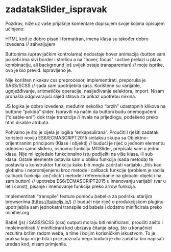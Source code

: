 # zadatakSlider_ispravak

Pozdrav,
niže uz vaše prijašnje komentare dopisujem svoje kojima opisujem učinjeno:

HTML kod je dobro pisan i formatiran, imena klasa su također dobro izvedena
// zahvaljujem

Buttonima (upravljačkim kontrolama) nedostaje hover animacija (button sam po sebi ima sivi border i strelicu a na “hover, focus” i active prelazi u plavu kombinaciju, ali background još uvijek ostaje transparentan)
// moje isprike, ovo je bio previd. Ispravljeno je.

Nije korišten nikakav css preprocesor, implementirati, preporuka je SASS/SCSS
// sada sam upotrijebila sass. Korištene su varijable, ugnježđivanje, aritmetičke operacije, nasljeđivanje selektora, import. Nisam pronašla odgovarajući slijed stilova za prikaz upotrebu mixina.

JS logika je dobro izvedena, međutim nekoliko “brzih” uzastopnih klikova na buttone “pokida” slider. Ispraviti na način da buttoni budu onemogučeni (“disable-ani”) dok traje tranzicija
// hvala na prijedlogu, podešeno preko html disable atributa.

Pohvalno je što je cijela js logika “enkapsulirana”. Proučiti i rješiti zadatak koristeći noviju ES6/ECMASCRIPT2015 sintaksu skupa sa Objektno-orijentiranim principom (Klase i objekti)
// budući je riječ o jednom elementu odnosno samo slideru, osnovnu funkciju MGSlider, prepisala sam u jednu klasu. Nije mi izgledalo funkcionalno istu podijeliti na više klasa, ili sub klasa. Ostale elemente ostavila sam u obliku funkcija (sada metoda) te postavila u konstruktor funkciju kako bih mogla zadržati varijablu _this kao globalnu i nepromijenjenu kroz metode i callback funkcije (problem je radila callback funkcija .on('click') metode i referenciranje na globalni objekt i na sam button) 
// upotreba ES6/ECMASCRIPT2015 u imenovanju varijabli (var u let i const), pisanje i imenovanje funkcija preko arrow funkcija.

Implementirati “transpile” feature pomoću babel-a za podršku starijim browserima (https://babeljs.io/)
// budući nije riječ o produkcijskom pluginu upotrijebila sam jednokatni transpile od babela i dodatno minificirala preko minifier.org

Babel (js) i SASS/SCSS (css) outputi moraju biti minificirani, proučiti zašto i implementirati
// minificirani kod ubrzava čitanje istog, što u konačnici rezultira bržim radom weba, a time i boljim korisničkim iskustvom. To je praksa koja mi je bila i prije poznata nego budući je dio zadatka bio napisati uredan kod, nisam primjenila.
